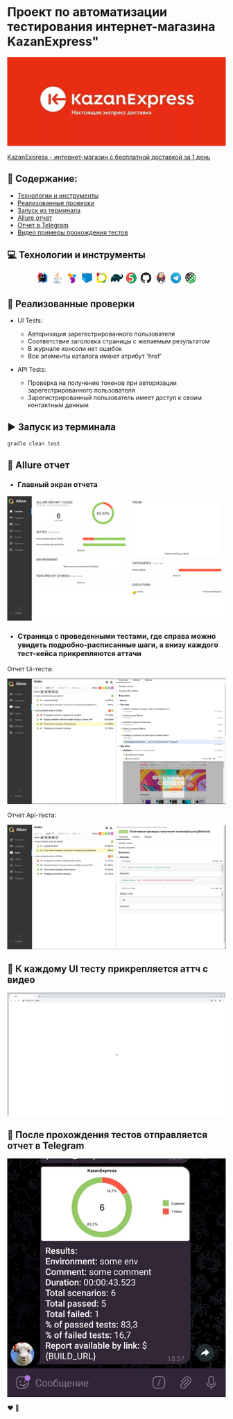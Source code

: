 # Проект по автоматизации тестирования интернет-магазина KazanExpress"
<p align="center">
<img title="Allure Test Page" src="images/screenshots/KznExpress.png">
</p>
 <a target="_blank" href="https://kazanexpress.ru/">KazanExpress - интернет-магазин с бесплатной доставкой за 1 день</a>

## :floppy_disk: Содержание:
- <a href="#computer-технологии-и-инструменты">Технологии и инструменты</a>
- <a href="#notebook_with_decorative_cover-реализованные-проверки">Реализованные проверки</a>
- <a href="#arrow_forward-запуск-из-терминала">Запуск из терминала</a>
- <a href="#open_book-allure-отчет">Allure отчет</a>
- <a href="#robot-отчет-в-telegram">Отчет в Telegram</a>
- <a href="#film_projector-видео-примеры-прохождения-тестов">Видео примеры прохождения тестов</a>

## :computer: Технологии и инструменты
<p align="center">
<img width="6%" title="IntelliJ IDEA" src="images/logo/Intelij_IDEA.svg">
<img width="6%" title="Java" src="images/logo/Java.svg">
<img width="6%" title="Selenide" src="images/logo/Selenide.svg">
<img width="6%" title="Selenoid" src="images/logo/Selenoid.svg">
<img width="6%" title="Allure Report" src="images/logo/Allure_Report.svg">
<img width="6%" title="Gradle" src="images/logo/Gradle.svg">
<img width="6%" title="JUnit5" src="images/logo/JUnit5.svg">
<img width="6%" title="GitHub" src="images/logo/GitHub.svg">
<img width="6%" title="Jenkins" src="images/logo/Jenkins.svg">
<img width="6%" title="Telegram" src="images/logo/Telegram.svg">
<img width="6%" title="Telegram" src="images/logo/Rest-Assured.png">
</p>

## :notebook_with_decorative_cover: Реализованные проверки
- UI Tests:
  - Авторизация зарегестрированного пользователя
  - Соответствие заголовка страницы с желаемым результатом
  - В журнале консоли нет ошибок
  - Все элементы каталога имеют атрибут 'href'

- API Tests:
  - Проверка на получение токенов при авторизации зарегестрированного пользователя
  - Зарегистрированный пользователь имеет доступ к своим контактным данным 


## :arrow_forward: Запуск из терминала

```
gradle clean test
```

## :open_book: Allure отчет
- ### Главный экран отчета
<p align="center">
<img title="Allure Overview Dashboard" src="images/screenshots/total.png">
</p>

- ### Страница с проведенными тестами, где справа можно увидеть подробно-расписанные шаги, а внизу каждого тест-кейса прикрепляются аттачи
Отчет Ui-теста:
<p align="center">
<img title="Allure Test Page" src="images/screenshots/ui_1.png">
</p>
Отчет Api-теста:
<p align="center">
<img title="Allure Test Page" src="images/screenshots/api_1.png">
</p>

## :robot: К каждому UI тесту прикрепляется аттч с видео
<p align="center">
<img title="Telegram notification message" src="images/screenshots/авт.gif">
</p>

## :robot: После прохождения тестов отправляется отчет в Telegram
<p align="center">
<img title="Telegram notification message" src="images/screenshots/photo_2022-07-03_16-40-29.jpg">
</p>


:heart: 
:blue_heart: 
